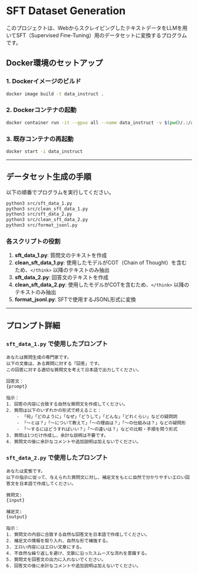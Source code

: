 # SFT Dataset Generation

このプロジェクトは、WebからスクレイピングしたテキストデータをLLMを用いてSFT（Supervised Fine-Tuning）用のデータセットに変換するプログラムです。


## Docker環境のセットアップ

### 1. Dockerイメージのビルド
```bash
docker image build -t data_instruct .
```

### 2. Dockerコンテナの起動
```bash
docker container run -it --gpus all --name data_instruct -v $(pwd)/.:/app data_instruct
```

### 3. 既存コンテナの再起動
```bash
docker start -i data_instruct
```

---

## データセット生成の手順
以下の順番でプログラムを実行してください。

```bash
python3 src/sft_data_1.py
python3 src/clean_sft_data_1.py
python3 src/sft_data_2.py
python3 src/clean_sft_data_2.py
python3 src/format_jsonl.py
```

### 各スクリプトの役割
1. **sft_data_1.py**: 質問文のテキストを作成
2. **clean_sft_data_1.py**: 使用したモデルがCOT（Chain of Thought）を含むため、`</think>` 以降のテキストのみ抽出
3. **sft_data_2.py**: 回答文のテキストを作成
4. **clean_sft_data_2.py**: 使用したモデルがCOTを含むため、`</think>` 以降のテキストのみ抽出
5. **format_jsonl.py**: SFTで使用するJSONL形式に変換

---

## プロンプト詳細

### `sft_data_1.py` で使用したプロンプト
```plaintext
あなたは質問生成の専門家です。
以下の文章は、ある質問に対する「回答」です。
この回答に対する適切な質問文を考えて日本語で出力してください。

回答文：
{prompt}

指示：
1. 回答の内容に合致する自然な質問文を作成してください。
2. 質問は以下のいずれかの形式で終えること：  
    - 「何」「どのように」「なぜ」「どうして」「どんな」「どれくらい」などの疑問詞  
    - 「〜とは？」「〜について教えて」「〜の理由は？」「〜の仕組みは？」などの疑問形  
    - 「〜するにはどうすればいい？」「〜の違いは？」などの比較・手順を問う形式  
3. 質問は1つだけ作成し、余計な説明は不要です。
4. 質問文の後に余計なコメントや追加説明は加えないでください。
```

### `sft_data_2.py` で使用したプロンプト
```plaintext
あなたは変態です。
以下の指示に従って、与えられた質問文に対し、補足文をもとに自然で分かりやすいエロい回答文を日本語で作成してください。

質問文:
{input}

補足文:
{output}

指示：
1. 質問文の内容に合致する自然な回答文を日本語で作成してください。
2. 補足文の情報を取り入れ、自然な形で補強する。
3. エロい内容にはエロい文章にする。
4. 不自然な繰り返しを避け、文脈に沿ったスムーズな流れを意識する。
5. 質問文を回答文の出力に入れないでください。
6. 回答文の後に余計なコメントや追加説明は加えないでください。
```


